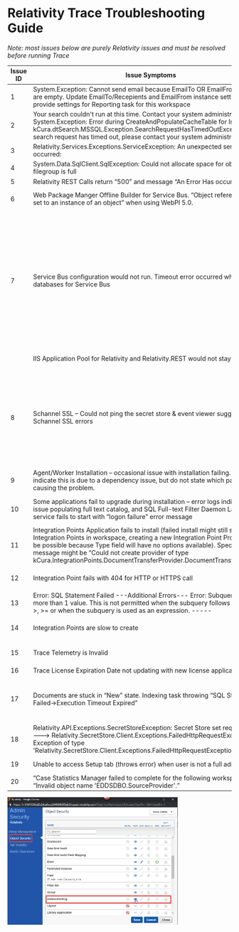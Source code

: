 Relativity Trace Troubleshooting Guide
================================

*Note: most issues below are purely Relativity issues and must be resolved
before running Trace*

| Issue ID | Issue Symptoms                                                                                                                                                                                                                                                                                                                                                                     | Resolution                                                                                                                                                                                                                                                                                                                                                                                                                                                                                                                                                                                                                                                                                                                                                                                                                                                                                                                                                                                                                                                                                                                                                                                                                                                                       | Notes                                                                                                                                                                                                                                                                |
|----------|------------------------------------------------------------------------------------------------------------------------------------------------------------------------------------------------------------------------------------------------------------------------------------------------------------------------------------------------------------------------------------|----------------------------------------------------------------------------------------------------------------------------------------------------------------------------------------------------------------------------------------------------------------------------------------------------------------------------------------------------------------------------------------------------------------------------------------------------------------------------------------------------------------------------------------------------------------------------------------------------------------------------------------------------------------------------------------------------------------------------------------------------------------------------------------------------------------------------------------------------------------------------------------------------------------------------------------------------------------------------------------------------------------------------------------------------------------------------------------------------------------------------------------------------------------------------------------------------------------------------------------------------------------------------------|----------------------------------------------------------------------------------------------------------------------------------------------------------------------------------------------------------------------------------------------------------------------|
| 1        | System.Exception: Cannot send email because EmailTo OR EmailFrom values are empty. Update EmailTo/Recepients and EmailFrom instance setting OR provide settings for Reporting task for this workspace                                                                                                                                                                              | Update instance settings for *kCura.Notification* section                                                                                                                                                                                                                                                                                                                                                                                                                                                                                                                                                                                                                                                                                                                                                                                                                                                                                                                                                                                                                                                                                                                                                                                                                        |                                                                                                                                                                                                                                                                      |
| 2        | Your search couldn't run at this time. Contact your system administrator -OR- System.Exception: Error during CreateAndPopulateCacheTable for Insight ---\> kCura.dtSearch.MSSQL.Exception.SearchRequestHasTimedOutException: Your search request has timed out, please contact your system administrator                                                                           | Check that port entered in instance setting *SearchAgentServicePort* is unblocked on the Agent Server where dtSearch Search Agent is installed. Port need to allow inbound and outbound connections.                                                                                                                                                                                                                                                                                                                                                                                                                                                                                                                                                                                                                                                                                                                                                                                                                                                                                                                                                                                                                                                                             | Usually port number is *6870*                                                                                                                                                                                                                                        |
| 3        | Relativity.Services.Exceptions.ServiceException: An unexpected server error occurred:                                                                                                                                                                                                                                                                                              | Ensure that all Agent Servers have *kCura Service Host Manager* service running                                                                                                                                                                                                                                                                                                                                                                                                                                                                                                                                                                                                                                                                                                                                                                                                                                                                                                                                                                                                                                                                                                                                                                                                  | Check if *kCura Service Host Manager* (Kepler) is having issues communicating with Secret Store                                                                                                                                                                      |
| 4        | System.Data.SqlClient.SqlException: Could not allocate space for object … filegroup is full                                                                                                                                                                                                                                                                                        | Update the storage allocation for the database. Make sure enable *Autogrowth* so this issue never happens again                                                                                                                                                                                                                                                                                                                                                                                                                                                                                                                                                                                                                                                                                                                                                                                                                                                                                                                                                                                                                                                                                                                                                                  | https://dba.stackexchange.com/questions/33700/primary-filegroup-is-full-sql-server-2008                                                                                                                                                                              |
| 5        | Relativity REST Calls return “500” and message “An Error Has occurred”                                                                                                                                                                                                                                                                                                             | Restart IIS                                                                                                                                                                                                                                                                                                                                                                                                                                                                                                                                                                                                                                                                                                                                                                                                                                                                                                                                                                                                                                                                                                                                                                                                                                                                      |                                                                                                                                                                                                                                                                      |
| 6        | Web Package Manger Offline Builder for Service Bus. “Object reference is not set to an instance of an object” when using WebPI 5.0.                                                                                                                                                                                                                                                | Use offline builder files supplied by Relativity. Online builder is currently broken and is not able to be used to perform offline installations. Offline installer files are currently stored on an Anexsys USB.                                                                                                                                                                                                                                                                                                                                                                                                                                                                                                                                                                                                                                                                                                                                                                                                                                                                                                                                                                                                                                                                |                                                                                                                                                                                                                                                                      |
| 7        | Service Bus configuration would not run. Timeout error occurred when creating databases for Service Bus                                                                                                                                                                                                                                                                            | SQL Server session hangs when you try to enable snapshot isolation in SQL Server 2016. Stop the audit on the SQL server; 1. Run the following SQL command; ALTER SERVER AUDIT AuditName WITH (STATE = OFF) 2. Run Service Bus configuration wizard again 3. Enable SQL Server Audit; ALTER SERVER AUDIT AuditName WITH (STATE = ON) https://support.microsoft.com/en-ca/help/4090966/sql-server-session-hangs-when-you-try-to-enable-snapshot-isolation If the databases are partly created, it will be required to drop the databases that were created during the first attempt. The databases are created in Single User mode, so you will be unable to delete them straight away. To get them out of single user mode, we need to identify the process ID that is locking the database. To do this, run the following SQL; exec sp_who Scroll through the list of returned results, and identify the corresponding ID for the Service Bus databases (prefixed with SB). Kill the process that is locking the database in Single User mode by running the following SQL in SSMS: KILL (ID). Replace (ID) with the process ID number identified in the first step. The databases will now be able to be deleted by right clicking the databases in SSMS and choosing ‘Delete’. |                                                                                                                                                                                                                                                                      |
|          | IIS Application Pool for Relativity and Relativity.REST would not stay up                                                                                                                                                                                                                                                                                                          | Add Relativity Service account to the ‘Allow Logon as Batch Job’ Local Group.                                                                                                                                                                                                                                                                                                                                                                                                                                                                                                                                                                                                                                                                                                                                                                                                                                                                                                                                                                                                                                                                                                                                                                                                    |                                                                                                                                                                                                                                                                      |
| 8        | Schannel SSL – Could not ping the secret store & event viewer suggests Schannel SSL errors                                                                                                                                                                                                                                                                                         | Two-part process to fix: Step 1 Enable Secure Crypto (TLS 1.2), by running the following in an Elevated Powershell; \# set strong cryptography on 64 bit .Net Framework (version 4 and above) Set-ItemProperty -Path 'HKLM:\\SOFTWARE\\Wow6432Node\\Microsoft\\.NetFramework\\v4.0.30319' -Name 'SchUseStrongCrypto' -Value '1' -Type DWord \# set strong cryptography on 32 bit .Net Framework (version 4 and above) Set-ItemProperty -Path 'HKLM:\\SOFTWARE\\Microsoft\\.NetFramework\\v4.0.30319' -Name 'SchUseStrongCrypto' -Value '1' -Type DWord Step 2 Download IISCrypto to the server you want to configure - https://www.nartac.com/Products/IISCrypto/ - Click Best Practices - Uncheck TLS 1.0 and 1.1 - Uncheck Triple DES 168/168 - Uncheck MD5 - Uncheck SHA Reboot server                                                                                                                                                                                                                                                                                                                                                                                                                                                                                        |                                                                                                                                                                                                                                                                      |
| 9        | Agent/Worker Installation – occasional issue with installation failing. Logs indicate this is due to a dependency issue, but do not state which package is causing the problem.                                                                                                                                                                                                    | Install Visual C++ redistributable 2015 (x86 & x64), then reboot the server and retry the installation. Installers can be downloaded from: https://www.microsoft.com/en-us/download/details.aspx?id=48145                                                                                                                                                                                                                                                                                                                                                                                                                                                                                                                                                                                                                                                                                                                                                                                                                                                                                                                                                                                                                                                                        |                                                                                                                                                                                                                                                                      |
| 10       | Some applications fail to upgrade during installation – error logs indicate an issue populating full text catalog, and SQL Full-text Filter Daemon Launcher service fails to start with “logon failure” error message                                                                                                                                                              | • Reconfigure the SQL Full-text Filter Daemon Launcher service to run under the Relativity service account, restart the service. • Rebuild the full text catalog for all databases. • Rerun the failed application upgrades from the Relativity frontend.                                                                                                                                                                                                                                                                                                                                                                                                                                                                                                                                                                                                                                                                                                                                                                                                                                                                                                                                                                                                                        |                                                                                                                                                                                                                                                                      |
| 11       | Integration Points Application fails to install (failed install might still show Integration Points in workspace, creating a new Integration Point Profile will not be possible because Type field will have no options available). Specific error message might be “Could not create provider of type kCura.IntegrationPoints.DocumentTransferProvider.DocumentTransferProvider”. | Ensure WebAPIPath instance settings is setup for kCura.IntegrationPoints section. This needs to be a fully qualified URL. Going to the URL in a browser should not return a 404, it will probably be a 403 because you cannot navigate directly to the API URL.                                                                                                                                                                                                                                                                                                                                                                                                                                                                                                                                                                                                                                                                                                                                                                                                                                                                                                                                                                                                                  | WebApi path should not contain localhost in multi-server instances. Look at other WebApi path Instance Settings for examples of proper values.                                                                                                                       |
| 12       | Integration Point fails with 404 for HTTP or HTTPS call                                                                                                                                                                                                                                                                                                                            | Ensure WebAPIPath instance settings is setup for kCura.IntegrationPoints section                                                                                                                                                                                                                                                                                                                                                                                                                                                                                                                                                                                                                                                                                                                                                                                                                                                                                                                                                                                                                                                                                                                                                                                                 | WebApi path should not contain localhost in multi-server instances. Look at other WebApi path Instance Settings for examples of proper values.                                                                                                                       |
| 13       | Error: SQL Statement Failed ---Additional Errors--- Error: Subquery returned more than 1 value. This is not permitted when the subquery follows =, !=, \<, \<= , \>, \>= or when the subquery is used as an expression. -----                                                                                                                                                      | •Happens during RIP or RDC import •This means that are duplicate objects for related data. For example, duplicate Data Batches •Remove duplicate Data Batches or other related objects                                                                                                                                                                                                                                                                                                                                                                                                                                                                                                                                                                                                                                                                                                                                                                                                                                                                                                                                                                                                                                                                                           |                                                                                                                                                                                                                                                                      |
| 14       | Integration Points are slow to create                                                                                                                                                                                                                                                                                                                                              | •Unlock RIP App •Add ability to delete history records to RIP •Delete ALL history using Relativity •Delete ALL non-active Integration Points using Relativity •Lock RIP Application back                                                                                                                                                                                                                                                                                                                                                                                                                                                                                                                                                                                                                                                                                                                                                                                                                                                                                                                                                                                                                                                                                         |                                                                                                                                                                                                                                                                      |
| 15       | Trace Telemetry is Invalid                                                                                                                                                                                                                                                                                                                                                         | •Find Error Related to Telemetry •Error log will start either with “Error in Report Billing Data:” OR with “Failed to write Billing Data To Telemetry on Agent Error” •Send found logs to <trace@relativity.com> for assistance                                                                                                                                                                                                                                                                                                                                                                                                                                                                                                                                                                                                                                                                                                                                                                                                                                                                                                                                                                                                                                                  |                                                                                                                                                                                                                                                                      |
| 16       | Trace License Expiration Date not updating with new license application                                                                                                                                                                                                                                                                                                            | Ensure you are applying license as a Relativity Administrator                                                                                                                                                                                                                                                                                                                                                                                                                                                                                                                                                                                                                                                                                                                                                                                                                                                                                                                                                                                                                                                                                                                                                                                                                    |                                                                                                                                                                                                                                                                      |
| 17       | Documents are stuck in “New” state. Indexing task throwing “SQL Statement Failed-\>Execution Timeout Expired”                                                                                                                                                                                                                                                                      | Identify from logs which query is timing out. If the query is SqlService.CheckoutDocuments - ensure TraceCheckout index is created on Document table                                                                                                                                                                                                                                                                                                                                                                                                                                                                                                                                                                                                                                                                                                                                                                                                                                                                                                                                                                                                                                                                                                                             | CREATE NONCLUSTERED INDEX [IX_TraceCheckout] ON [EDDSDBO].[Document] ( [TraceCheckout] ASC ) WITH (PAD_INDEX = OFF, STATISTICS_NORECOMPUTE = OFF, SORT_IN_TEMPDB = OFF, DROP_EXISTING = OFF, ONLINE = OFF, ALLOW_ROW_LOCKS = ON, ALLOW_PAGE_LOCKS = ON) ON [PRIMARY] |
| 18       | Relativity.API.Exceptions.SecretStoreException: Secret Store set request failed. ---\> Relativity.SecretStore.Client.Exceptions.FailedHttpRequestException: Exception of type 'Relativity.SecretStore.Client.Exceptions.FailedHttpRequestException'                                                                                                                                | Check disk space on the server where secret service is running on. Specifically, the audit may not be able to be created in SQL server on each action executed against SecretStore                                                                                                                                                                                                                                                                                                                                                                                                                                                                                                                                                                                                                                                                                                                                                                                                                                                                                                                                                                                                                                                                                               |                                                                                                                                                                                                                                                                      |
| 19       | Unable to access Setup tab (throws error) when user is not a full administrator                                                                                                                                                                                                                                                                                                    | Ensure the user’s group has instance level permissions for “InstanceSetting”. You can adjust this on InstanceDetails tab in admin mode                                                                                                                                                                                                                                                                                                                                                                                                                                                                                                                                                                                                                                                                                                                                                                                                                                                                                                                                                                                                                                                                                                                                           |                                                                                                                                                                                                                                                                      |
| 20       | “Case Statistics Manager failed to complete for the following workspaces:” OR “Invalid object name 'EDDSDBO.SourceProvider'.”                                                                                                                                                                                                                                                      | Ensure that Integration Points Application is installed into a workspace in question                                                                                                                                                                                                                                                                                                                                                                                                                                                                                                                                                                                                                                                                                                                                                                                                                                                                                                                                                                                                                                                                                                                                                                                             | When workspace is ARMed, IP Application is not installed automatically                                                                                                                                                                                               |

![](media/bd3ed414800ee4040867e162f8a6222f.png)

